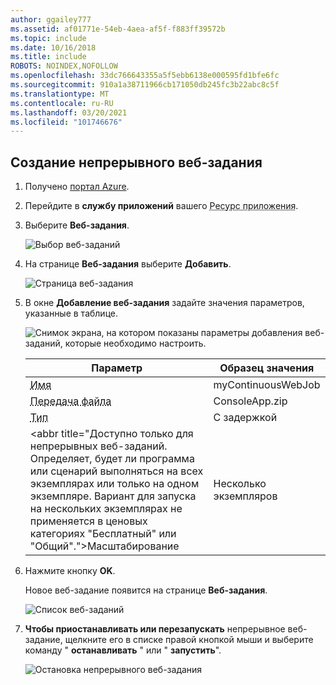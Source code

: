 ```yaml
---
author: ggailey777
ms.assetid: af01771e-54eb-4aea-af5f-f883ff39572b
ms.topic: include
ms.date: 10/16/2018
ms.title: include
ROBOTS: NOINDEX,NOFOLLOW
ms.openlocfilehash: 33dc766643355a5f5ebb6138e000595fd1bfe6fc
ms.sourcegitcommit: 910a1a38711966cb171050db245fc3b22abc8c5f
ms.translationtype: MT
ms.contentlocale: ru-RU
ms.lasthandoff: 03/20/2021
ms.locfileid: "101746676"
---
```

## <a name="create-a-continuous-webjob"></a><a name="CreateContinuous"></a>Создание непрерывного веб-задания

1. Получено [портал Azure](https://portal.azure.com).
1. Перейдите в **службу приложений** вашего <abbr title="Ресурс приложения может быть веб-приложением, приложением API или мобильным приложением.">Ресурс приложения</abbr>.
1. Выберите **Веб-задания**.

   ![Выбор веб-заданий](../media/web-sites-create-web-jobs/select-webjobs.png)

1. На странице **Веб-задания** выберите **Добавить**.

    ![Страница веб-задания](../media/web-sites-create-web-jobs/wjblade.png)

1. В окне **Добавление веб-задания** задайте значения параметров, указанные в таблице.

   ![Снимок экрана, на котором показаны параметры добавления веб-заданий, которые необходимо настроить.](../media/web-sites-create-web-jobs/addwjcontinuous.png)

   | Параметр      | Образец значения   | 
   | ------------ | ----------------- | 
   | <abbr title="Имя, которое является уникальным в пределах приложения службы приложений. Должно начинаться с буквы или цифры и не может содержать специальные символы, отличные от `-` и `_` .">Имя</abbr> | myContinuousWebJob | 
   | <abbr title=" *ZIP*-файл, который содержит исполняемый файл или файл сценария, а также все вспомогательные файлы, необходимые для запуска программы или сценария.">Передача файла</abbr> | ConsoleApp.zip |
   | <abbr title="Типы включают в себя непрерывные, активируемые.">Тип</abbr> | С задержкой | 
   | <abbr title="Доступно только для непрерывных веб-заданий. Определяет, будет ли программа или сценарий выполняться на всех экземплярах или только на одном экземпляре. Вариант для запуска на нескольких экземплярах не применяется в ценовых категориях "Бесплатный" или "Общий".">Масштабирование</abbr> | Несколько экземпляров | 

1. Нажмите кнопку **OK**.

    Новое веб-задание появится на странице **Веб-задания**.

    ![Список веб-заданий](../media/web-sites-create-web-jobs/listallwebjobs.png)

1. **Чтобы приостанавливать или перезапускать** непрерывное веб-задание, щелкните его в списке правой кнопкой мыши и выберите команду " **останавливать** " или " **запустить**".

   ![Остановка непрерывного веб-задания](../media/web-sites-create-web-jobs/continuousstop.png)
